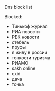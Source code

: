 Dns block list

Blocked:
- Тинькоф журнал
- РИА новости
- РБК новости
- стебель
- пруфы
- я живу в россии
- тонкости туризма
- РИАМО
- sakh online
- cxid
- дача
- точка
